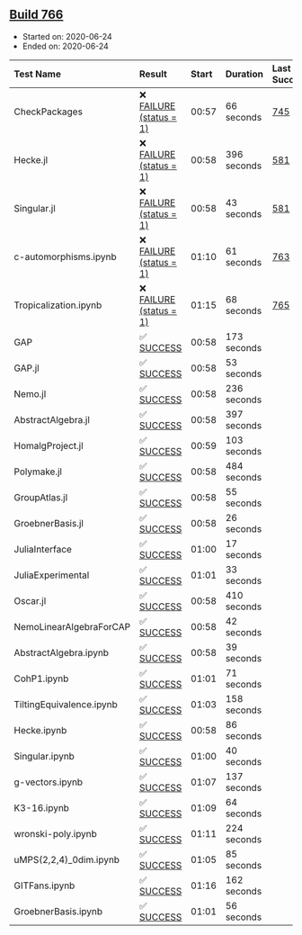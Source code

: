 ## [Build 766](https://oscarci.mathematik.uni-kl.de/job/oscar-julia-1.4/766/)

* Started on: 2020-06-24
* Ended on: 2020-06-24

| Test Name    | Result | Start | Duration | Last Success | First Failure |
|:-------------|:-------|:------|:---------|:-------------|:--------------|
| CheckPackages | ❌ [FAILURE (status = 1)](https://oscarci.mathematik.uni-kl.de/job/oscar-julia-1.4/766/artifact/logs/build-766/CheckPackages.log) | 00:57 | 66 seconds | [745](https://oscarci.mathematik.uni-kl.de/job/oscar-julia-1.4/745/) | [746](https://oscarci.mathematik.uni-kl.de/job/oscar-julia-1.4/746/) |
| Hecke.jl | ❌ [FAILURE (status = 1)](https://oscarci.mathematik.uni-kl.de/job/oscar-julia-1.4/766/artifact/logs/build-766/Hecke.jl.log) | 00:58 | 396 seconds | [581](https://oscarci.mathematik.uni-kl.de/job/oscar-julia-1.4/581/) | [582](https://oscarci.mathematik.uni-kl.de/job/oscar-julia-1.4/582/) |
| Singular.jl | ❌ [FAILURE (status = 1)](https://oscarci.mathematik.uni-kl.de/job/oscar-julia-1.4/766/artifact/logs/build-766/Singular.jl.log) | 00:58 | 43 seconds | [581](https://oscarci.mathematik.uni-kl.de/job/oscar-julia-1.4/581/) | [582](https://oscarci.mathematik.uni-kl.de/job/oscar-julia-1.4/582/) |
| c-automorphisms.ipynb | ❌ [FAILURE (status = 1)](https://oscarci.mathematik.uni-kl.de/job/oscar-julia-1.4/766/artifact/logs/build-766/c-automorphisms.ipynb.log) | 01:10 | 61 seconds | [763](https://oscarci.mathematik.uni-kl.de/job/oscar-julia-1.4/763/) | [764](https://oscarci.mathematik.uni-kl.de/job/oscar-julia-1.4/764/) |
| Tropicalization.ipynb | ❌ [FAILURE (status = 1)](https://oscarci.mathematik.uni-kl.de/job/oscar-julia-1.4/766/artifact/logs/build-766/Tropicalization.ipynb.log) | 01:15 | 68 seconds | [765](https://oscarci.mathematik.uni-kl.de/job/oscar-julia-1.4/765/) | [766](https://oscarci.mathematik.uni-kl.de/job/oscar-julia-1.4/766/) |
| GAP | ✅ [SUCCESS](https://oscarci.mathematik.uni-kl.de/job/oscar-julia-1.4/766/artifact/logs/build-766/GAP.log) | 00:58 | 173 seconds |  |  |
| GAP.jl | ✅ [SUCCESS](https://oscarci.mathematik.uni-kl.de/job/oscar-julia-1.4/766/artifact/logs/build-766/GAP.jl.log) | 00:58 | 53 seconds |  |  |
| Nemo.jl | ✅ [SUCCESS](https://oscarci.mathematik.uni-kl.de/job/oscar-julia-1.4/766/artifact/logs/build-766/Nemo.jl.log) | 00:58 | 236 seconds |  |  |
| AbstractAlgebra.jl | ✅ [SUCCESS](https://oscarci.mathematik.uni-kl.de/job/oscar-julia-1.4/766/artifact/logs/build-766/AbstractAlgebra.jl.log) | 00:58 | 397 seconds |  |  |
| HomalgProject.jl | ✅ [SUCCESS](https://oscarci.mathematik.uni-kl.de/job/oscar-julia-1.4/766/artifact/logs/build-766/HomalgProject.jl.log) | 00:59 | 103 seconds |  |  |
| Polymake.jl | ✅ [SUCCESS](https://oscarci.mathematik.uni-kl.de/job/oscar-julia-1.4/766/artifact/logs/build-766/Polymake.jl.log) | 00:58 | 484 seconds |  |  |
| GroupAtlas.jl | ✅ [SUCCESS](https://oscarci.mathematik.uni-kl.de/job/oscar-julia-1.4/766/artifact/logs/build-766/GroupAtlas.jl.log) | 00:58 | 55 seconds |  |  |
| GroebnerBasis.jl | ✅ [SUCCESS](https://oscarci.mathematik.uni-kl.de/job/oscar-julia-1.4/766/artifact/logs/build-766/GroebnerBasis.jl.log) | 00:58 | 26 seconds |  |  |
| JuliaInterface | ✅ [SUCCESS](https://oscarci.mathematik.uni-kl.de/job/oscar-julia-1.4/766/artifact/logs/build-766/JuliaInterface.log) | 01:00 | 17 seconds |  |  |
| JuliaExperimental | ✅ [SUCCESS](https://oscarci.mathematik.uni-kl.de/job/oscar-julia-1.4/766/artifact/logs/build-766/JuliaExperimental.log) | 01:01 | 33 seconds |  |  |
| Oscar.jl | ✅ [SUCCESS](https://oscarci.mathematik.uni-kl.de/job/oscar-julia-1.4/766/artifact/logs/build-766/Oscar.jl.log) | 00:58 | 410 seconds |  |  |
| NemoLinearAlgebraForCAP | ✅ [SUCCESS](https://oscarci.mathematik.uni-kl.de/job/oscar-julia-1.4/766/artifact/logs/build-766/NemoLinearAlgebraForCAP.log) | 00:58 | 42 seconds |  |  |
| AbstractAlgebra.ipynb | ✅ [SUCCESS](https://oscarci.mathematik.uni-kl.de/job/oscar-julia-1.4/766/artifact/logs/build-766/AbstractAlgebra.ipynb.log) | 00:58 | 39 seconds |  |  |
| CohP1.ipynb | ✅ [SUCCESS](https://oscarci.mathematik.uni-kl.de/job/oscar-julia-1.4/766/artifact/logs/build-766/CohP1.ipynb.log) | 01:01 | 71 seconds |  |  |
| TiltingEquivalence.ipynb | ✅ [SUCCESS](https://oscarci.mathematik.uni-kl.de/job/oscar-julia-1.4/766/artifact/logs/build-766/TiltingEquivalence.ipynb.log) | 01:03 | 158 seconds |  |  |
| Hecke.ipynb | ✅ [SUCCESS](https://oscarci.mathematik.uni-kl.de/job/oscar-julia-1.4/766/artifact/logs/build-766/Hecke.ipynb.log) | 00:58 | 86 seconds |  |  |
| Singular.ipynb | ✅ [SUCCESS](https://oscarci.mathematik.uni-kl.de/job/oscar-julia-1.4/766/artifact/logs/build-766/Singular.ipynb.log) | 01:00 | 40 seconds |  |  |
| g-vectors.ipynb | ✅ [SUCCESS](https://oscarci.mathematik.uni-kl.de/job/oscar-julia-1.4/766/artifact/logs/build-766/g-vectors.ipynb.log) | 01:07 | 137 seconds |  |  |
| K3-16.ipynb | ✅ [SUCCESS](https://oscarci.mathematik.uni-kl.de/job/oscar-julia-1.4/766/artifact/logs/build-766/K3-16.ipynb.log) | 01:09 | 64 seconds |  |  |
| wronski-poly.ipynb | ✅ [SUCCESS](https://oscarci.mathematik.uni-kl.de/job/oscar-julia-1.4/766/artifact/logs/build-766/wronski-poly.ipynb.log) | 01:11 | 224 seconds |  |  |
| uMPS(2,2,4)_0dim.ipynb | ✅ [SUCCESS](https://oscarci.mathematik.uni-kl.de/job/oscar-julia-1.4/766/artifact/logs/build-766/uMPS-2-2-4-_0dim.ipynb.log) | 01:05 | 85 seconds |  |  |
| GITFans.ipynb | ✅ [SUCCESS](https://oscarci.mathematik.uni-kl.de/job/oscar-julia-1.4/766/artifact/logs/build-766/GITFans.ipynb.log) | 01:16 | 162 seconds |  |  |
| GroebnerBasis.ipynb | ✅ [SUCCESS](https://oscarci.mathematik.uni-kl.de/job/oscar-julia-1.4/766/artifact/logs/build-766/GroebnerBasis.ipynb.log) | 01:01 | 56 seconds |  |  |
